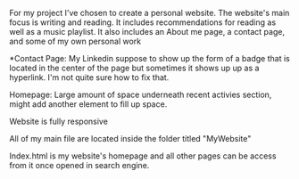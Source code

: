 For my project I've chosen to create a personal website. The website's main focus is writing and reading. It includes recommendations for reading as well as a music playlist. It also includes an About me page, a contact page, and some of my own personal work

*Contact Page: My Linkedin suppose to show up the form of a badge that is located in the center of the page but sometimes it shows up up as a hyperlink. I'm not quite sure how to fix that.

Homepage: Large amount of space underneath recent activies section, might add another element to fill up space.

Website is fully responsive

All of my main file are located inside the folder titled "MyWebsite" 

Index.html is my website's homepage and all other pages can be access from it once opened in search engine.

